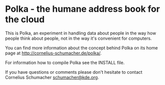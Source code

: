 # Polka - the humane address book for the cloud

This is Polka, an experiment in handling data about people in the way how
people think about people, not in the way it's convenient for computers.

You can find more information about the concept behind Polka on its home page
at http://cornelius-schumacher.de/polka/.

For information how to compile Polka see the INSTALL file.

If you have questions or comments please don't hesitate to contact Cornelius
Schumacher <schumacher@kde.org>.
